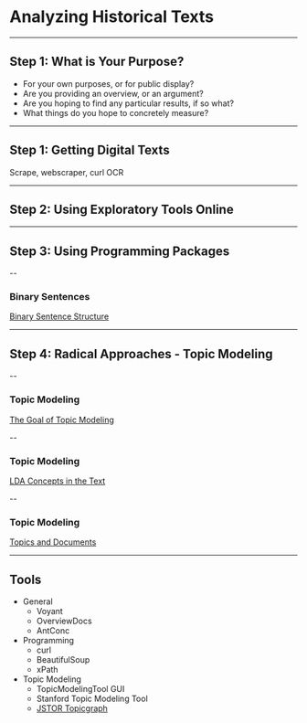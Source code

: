 
# Analyzing Historical Texts

---

## Step 1: What is Your Purpose?

* For your own purposes, or for public display?
* Are you providing an overview, or an argument?
* Are you hoping to find any particular results, if so what?
* What things do you hope to concretely measure?

---

## Step 1: Getting Digital Texts

Scrape, webscraper, curl
OCR

---

## Step 2: Using Exploratory Tools Online

---

## Step 3: Using Programming Packages

--

### Binary Sentences

[Binary Sentence Structure](https://d37emhs34s6iw8.cloudfront.net/presentations/digital/texts/binary-sentence.jpg)

---

## Step 4: Radical Approaches - Topic Modeling

--

### Topic Modeling

[The Goal of Topic Modeling](https://d37emhs34s6iw8.cloudfront.net/presentations/digital/texts/lda-concept-1.jpg)

--

### Topic Modeling

[LDA Concepts in the Text](https://d37emhs34s6iw8.cloudfront.net/presentations/digital/texts/lda-concept-2.png)

--

### Topic Modeling

[Topics and Documents](https://d37emhs34s6iw8.cloudfront.net/presentations/digital/texts/lda-concept-3.png)

---

## Tools

* General
    * Voyant
    * OverviewDocs
    * AntConc
* Programming
    * curl
    * BeautifulSoup
    * xPath
* Topic Modeling
    * TopicModelingTool GUI
    * Stanford Topic Modeling Tool
    * [JSTOR Topicgraph](http://labs.jstor.org/topicgraph/#History)
